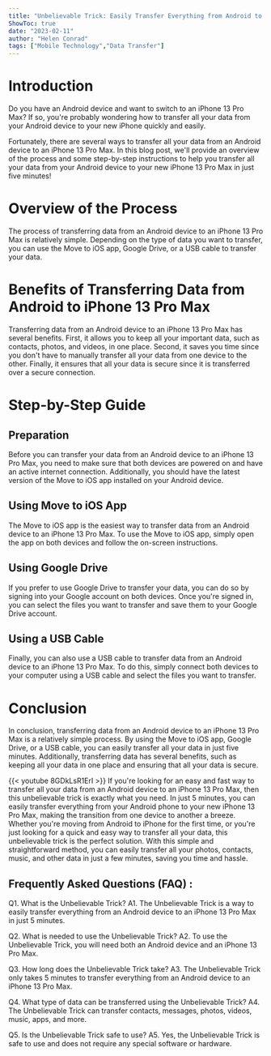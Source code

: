 ```yaml
---
title: "Unbelievable Trick: Easily Transfer Everything from Android to iPhone 13 Pro Max in Just 5 Minutes!"
ShowToc: true 
date: "2023-02-11"
author: "Helen Conrad" 
tags: ["Mobile Technology","Data Transfer"]
---
```

# Introduction

Do you have an Android device and want to switch to an iPhone 13 Pro Max? If so, you're probably wondering how to transfer all your data from your Android device to your new iPhone quickly and easily. 

Fortunately, there are several ways to transfer all your data from an Android device to an iPhone 13 Pro Max. In this blog post, we'll provide an overview of the process and some step-by-step instructions to help you transfer all your data from your Android device to your new iPhone 13 Pro Max in just five minutes!

# Overview of the Process

The process of transferring data from an Android device to an iPhone 13 Pro Max is relatively simple. Depending on the type of data you want to transfer, you can use the Move to iOS app, Google Drive, or a USB cable to transfer your data. 

# Benefits of Transferring Data from Android to iPhone 13 Pro Max

Transferring data from an Android device to an iPhone 13 Pro Max has several benefits. First, it allows you to keep all your important data, such as contacts, photos, and videos, in one place. Second, it saves you time since you don't have to manually transfer all your data from one device to the other. Finally, it ensures that all your data is secure since it is transferred over a secure connection.

# Step-by-Step Guide

## Preparation

Before you can transfer your data from an Android device to an iPhone 13 Pro Max, you need to make sure that both devices are powered on and have an active internet connection. Additionally, you should have the latest version of the Move to iOS app installed on your Android device.

## Using Move to iOS App

The Move to iOS app is the easiest way to transfer data from an Android device to an iPhone 13 Pro Max. To use the Move to iOS app, simply open the app on both devices and follow the on-screen instructions.

## Using Google Drive

If you prefer to use Google Drive to transfer your data, you can do so by signing into your Google account on both devices. Once you're signed in, you can select the files you want to transfer and save them to your Google Drive account.

## Using a USB Cable

Finally, you can also use a USB cable to transfer data from an Android device to an iPhone 13 Pro Max. To do this, simply connect both devices to your computer using a USB cable and select the files you want to transfer.

# Conclusion

In conclusion, transferring data from an Android device to an iPhone 13 Pro Max is a relatively simple process. By using the Move to iOS app, Google Drive, or a USB cable, you can easily transfer all your data in just five minutes. Additionally, transferring data has several benefits, such as keeping all your data in one place and ensuring that all your data is secure.

{{< youtube 8GDkLsR1ErI >}} 
If you're looking for an easy and fast way to transfer all your data from an Android device to an iPhone 13 Pro Max, then this unbelievable trick is exactly what you need. In just 5 minutes, you can easily transfer everything from your Android phone to your new iPhone 13 Pro Max, making the transition from one device to another a breeze. Whether you're moving from Android to iPhone for the first time, or you're just looking for a quick and easy way to transfer all your data, this unbelievable trick is the perfect solution. With this simple and straightforward method, you can easily transfer all your photos, contacts, music, and other data in just a few minutes, saving you time and hassle.

## Frequently Asked Questions (FAQ) :
Q1. What is the Unbelievable Trick?
A1. The Unbelievable Trick is a way to easily transfer everything from an Android device to an iPhone 13 Pro Max in just 5 minutes.

Q2. What is needed to use the Unbelievable Trick?
A2. To use the Unbelievable Trick, you will need both an Android device and an iPhone 13 Pro Max.

Q3. How long does the Unbelievable Trick take?
A3. The Unbelievable Trick only takes 5 minutes to transfer everything from an Android device to an iPhone 13 Pro Max.

Q4. What type of data can be transferred using the Unbelievable Trick?
A4. The Unbelievable Trick can transfer contacts, messages, photos, videos, music, apps, and more.

Q5. Is the Unbelievable Trick safe to use?
A5. Yes, the Unbelievable Trick is safe to use and does not require any special software or hardware.


